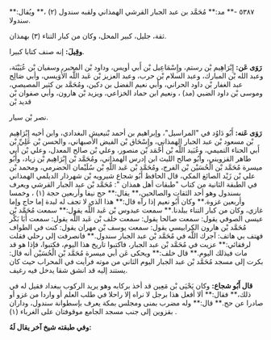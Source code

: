 ٥٣٨٧ -** مد:** مُحَمَّد بن عبد الجبار القرشي الهمذاني ولقبه سندول (٢) ،** ويُقال:** سندولا.

ثقة، جليل، كبير المحل، وكان من كبار التناء (٣) بهمذان.

**وقِيلَ:** إنه صنف كتابا كبيرا.

**رَوَى عَن:** إِبْرَاهِيم بْن رستم، وإِسْمَاعِيل بْن أَبي أويس، وداود بْن المحبر، وسفيان بْن عُيَيْنَة، وعبد الله بْن المبارك، وعبد السلام بْن حرب، وعبد العزيز بْن عَبد اللَّه الأُوَيسي، وأبي صَالِح عبد الغفار بْن داود الحراني، وأبي نعيم الفضل بن دكين، ومُحَمَّد بن كثير المصيصي، وموسى بْن داود الضبي (مد) ، ونعيم ابن حماد الخزاعي، ويزيد بْن هارون، وأبي صفوان بْن قديد بْن

نصر بْن سيار.

**رَوَى عَنه:** أَبُو دَاوُد في "المراسيل"، وإبراهيم بن أحمد بْنيعيش البغدادي، وابن أخيه إِبْرَاهِيم بْن مسعود بْن عبد الجبار الهمذاني، وإِسْحَاق بْن الفيض الأصبهاني، والحسن بْن عَلِيِّ بْن أَبي الحناء التميمي، وعُبَيد اللَّه بْن أَحْمَد بْن منصور، وعلي بْن صالح المعدل، وعلي بْن أَبي طاهر القزويني، وأَبُو صالح الليث ابن إدرس الهمذاني، ومُحَمَّد بْن إِبْرَاهِيم بْن زياد، وأَبُو ميسرة مُحَمَّد بْن الْحُسَيْن بْن الفرج، ومُحَمَّد بْن عَبد اللَّهِ بْن سُلَيْمان الحضرمي، ومحمد بْن علي بْن زَيْد الصائغ المكي، قال الحافظ أَبُو شجاع شيرويه بْن شهرذار الديلمي الهمذاني في الطبقة الثانية من كتاب "طبقات أهل همذان ": مُحَمَّد بْن عبد الجبار القرشي ويعرف بسندول وهو أحد الثقات والصالحين،** يقال:** حج نيفا وأربعين حجة (١) ، وخمسا وأربعين غزوة.** وكان أَبُو نعيم إذا رآه قال:** هذا الذي لا تجف له لبدة إما حاج وإما غازي، وكان من كبار التناء ببلدنا.** سمعت عبدوس بْن عَبد اللَّه يقول:** سمعت مُحَمَّد بْن عيسى الصوفي يقول: سمعت صالحا يقول: سمعت خلف بْن عَبد اللَّه يقول: سمعت أَبَا بَكْر مُحَمَّد بْن هارون الكرابيسي يقول: سمعت يوسف بْن مهران يقول: كنت في الطواف فهتف بي هاتف: آجرك اللَّه في مُحَمَّد بْن عبد الجبار سندول.** فانصرفت إلى رحلي فقلت لرفقائي:** عزيت في مُحَمَّد بْن عبد الجبار، فاكتبوا تاريخ هذا اليوم، فكتبوا، فإذا هو قد مات فيذلك اليوم.** قال خلف:** ويحكى عَن أبي ميسرة مُحَمَّد بْن الْحُسَيْن أنه قال: بكرت إلى مسجد مُحَمَّد بْن عبد الجبار اليوم الثاني من موته فرأيت في المحراب حيث كان يستند إليه قد انشق شقا يدخل فيه رغيف.

**قال أَبُو شجاع:** وكان يَحْيَى بْن مَعِين قد أخذ بركابه وهو يريد الركوب ببغداد فقيل له في ذلك،** فقال:** ألا أفعل هذا برجل لا نراه إلا راحلا في طلب العلم أو واردا من غزو أو صادرا عن حج.** قال:** وله مضرب بمنى ومجلس بمكة يعرف بإسطوانة سندول، وداران بقزوين إلى جنب مسجد الجامع موقوفتان على الغرباء (١) .

**وفي طبقته شيخ آخر يقال لَهُ:**